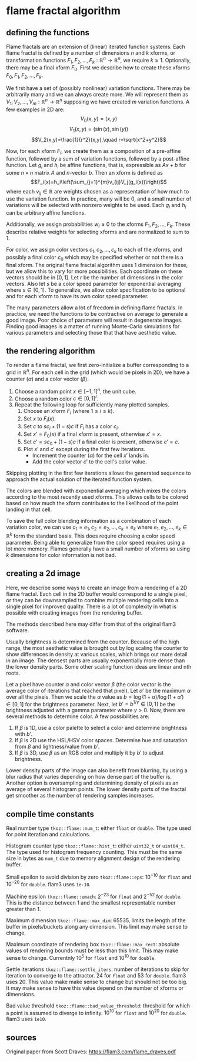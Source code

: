 # flame fractal algorithm

## defining the functions

Flame fractals are an extension of (linear) iterated function systems. Each
flame fractal is defined by a number of dimensions $n$ and $k$ xforms, or
transformation functions $F_1,F_2,\ldots,F_k:\mathbb{R}^n\to\mathbb{R}^n$, we
require $k\geq1$. Optionally, there may be a final xform $F_0$. First we
describe how to create these xforms $F_0,F_1,F_2,\ldots,F_k$.

We first have a set of (possibly nonlinear) variation functions. There may be
arbitrarily many and we can always create more. We will represent them as
$V_1,V_2,\ldots,V_m:\mathbb{R}^n\to\mathbb{R}^n$ supposing we have created $m$
variation functions. A few examples in 2D are:
$$V_0(x,y)=(x,y)$$
$$V_1(x,y)=(\sin(x),\sin(y))$$
$$V_2(x,y)=\frac{1}{r^2}(x,y),\quad r=\sqrt{x^2+y^2}$$

Now, for each xform $F_i$, we create them as a composition of a pre-affine
function, followed by a sum of variation functions, followed by a post-affine
function. Let $g_i$ and $h_i$ be affine functions, that is, expressible as
$Ax+b$ for some $n\times n$ matrix $A$ and $n$-vector $b$. Then an xform is
defined as
$$F_i(x)=h_i\left(\sum_{j=1}^{m}v_{ij}V_j(g_i(x))\right)$$
where each $v_{ij}\in\mathbb{R}$ are weights chosen as a representation of how
much to use the variation function. In practice, many will be $0$, and a small
number of variations will be selected with nonzero weights to be used. Each
$g_i$ and $h_i$ can be arbitrary affine functions.

Additionally, we assign probabilities $w_i\geq0$ to the xforms
$F_1,F_2,\ldots,F_k$. These describe relative weights for selecting xforms and
are normalized to sum to $1$.

For color, we assign color vectors $c_1,c_2,\ldots,c_k$ to each of the xforms,
and possibly a final color $c_0$ which may be specified whether or not there is
a final xform. The original flame fractal algorithm uses 1 dimension for these,
but we allow this to vary for more possibilities. Each coordinate on these
vectors should be in $[0,1]$. Let $r$ be the number of dimensions in the color
vectors. Also let $s$ be a color speed parameter for exponential averaging where
$s\in[0,1]$. To generalize, we allow color specification to be optional and for
each xform to have its own color speed parameter.

The many parameters allow a lot of freedom in defining flame fractals. In
practice, we need the functions to be contractive on average to generate a good
image. Poor choice of parameters will result in degenerate images. Finding good
images is a matter of running Monte-Carlo simulations for various parameters and
selecting those that that have aesthetic value.

## the rendering algorithm

To render a flame fractal, we first zero-initialize a buffer corresponding to a
grid in $\mathbb{R}^n$. For each cell in the grid (which would be pixels in 2D),
we have a counter ($\alpha$) and a color vector ($\beta$).

1. Choose a random point $x\in[-1,1]^n$, the unit cube.
2. Choose a random color $c\in[0,1]^r$.
3. Repeat the following loop for sufficiently many plotted samples.
    1. Choose an xform $F_i$ (where $1\leq i\leq k$).
    2. Set $x$ to $F_i(x)$.
    3. Set $c$ to $sc_i+(1-s)c$ if $F_i$ has a color $c_i$.
    3. Set $x'=F_0(x)$ if a final xform is present, otherwise $x'=x$.
    4. Set $c'=sc_0+(1-s)c$ if a final color is present, otherwise $c'=c$.
    4. Plot $x'$ and $c'$ except during the first few iterations.
        - Increment the counter ($\alpha$) for the cell $x'$ lands in.
        - Add the color vector $c'$ to the cell's color value.

Skipping plotting in the first few iterations allows the generated sequence to
approach the actual solution of the iterated function system.

The colors are blended with exponential averaging which mixes the colors
according to the most recently used xforms. This allows cells to be colored
based on how much the xform contributes to the likelihood of the point landing
in that cell.

To save the full color blending information as a combination of each variation
color, we can use $c_1=e_1,c_2=e_2,\ldots,c_k=e_k$ where
$e_1,e_2,\ldots,e_k\in\mathbb{R}^k$ form the standard basis. This does require
choosing a color speed parameter. Being able to generalize from the color speed
requires using a lot more memory. Flames generally have a small number of xforms
so using $k$ dimensions for color information is not bad.

## creating a 2d image

Here, we describe some ways to create an image from a rendering of a 2D flame
fractal. Each cell in the 2D buffer would correspond to a single pixel, or they
can be downsampled to combine multiple rendering cells into a single pixel for
improved quality. There is a lot of complexity in what is possible with creating
images from the rendering buffer.

The methods described here may differ from that of the original flam3 software.

Usually brightness is determined from the counter. Because of the high range,
the most aesthetic value is brought out by log scaling the counter to show
differences in density at various scales, which brings out more detail in an
image. The densest parts are usually exponentially more dense than the lower
density parts. Some other scaling function ideas are linear and nth roots.

Let a pixel have counter $\alpha$ and color vector $\beta$ (the color vector is
the average color of iterations that reached that pixel). Let $\alpha'$ be the
maximum $\alpha$ over all the pixels. Then we scale the $\alpha$ value as
$b=\log(1+\alpha)/\log(1+\alpha')\in[0,1]$ for the brightness parameter.
Next, let $b'=b^{1/\gamma}\in[0,1]$ be the brightness adjusted with a gamma
parameter where $\gamma>0$. Now, there are several methods to determine color.
A few possibilities are:

1. If $\beta$ is 1D, use a color palette to select a color and determine
brightness with $b'$.
2. If $\beta$ is 2D use the HSL/HSV color spaces. Determine hue and saturation
from $\beta$ and lightness/value from $b'$.
3. If $\beta$ is 3D, use $\beta$ as an RGB color and multiply it by $b'$ to
adjust brightness.

Lower density parts of the image can also benefit from blurring, by using a blur
radius that varies depending on how dense part of the buffer is. Another option
is oversampling and determining density of pixels as an average of several
histogram points. The lower density parts of the fractal get smoother as the
number of rendering samples increases.

## compile time constants

Real number type `tkoz::flame::num_t`: either `float` or `double`. The type used
for point iteration and calculations.

Histogram counter type `tkoz::flame::hist_t`: either `uint32_t` or `uint64_t`.
The type used for histogram frequency counting. This must be the same size in
bytes as `num_t` due to memory alignment design of the rendering buffer.

Small epsilon to avoid division by zero `tkoz::flame::eps`: $10^{-10}$ for
`float` and $10^{-20}$ for `double`. flam3 uses `1e-10`.

Machine epsilon `tkoz::flame::emach`: $2^{-23}$ for `float` and $2^{-52}$ for
`double`. This is the distance between 1 and the smallest representable number
greater than 1.

Maximum dimension `tkoz::flame::max_dim`: 65535, limits the length of the buffer
in pixels/buckets along any dimension. This limit may make sense to change.

Maximum coordinate of rendering box `tkoz::flame::max_rect`: absolute values of
rendering bounds must be less than this limit. This may make sense to change.
Currentnly $10^5$ for `float` and $10^{10}$ for `double`.

Settle iterations `tkoz::flame::settle_iters`: number of iterations to skip for
iteration to converge to the attractor. 24 for `float` and 53 for `double`.
flam3 uses 20. This value make make sense to change but should not be too big.
It may make sense to have this value depend on the number of xforms or
dimensions.

Bad value threshold `tkoz::flame::bad_value_threshold`: threshold for which a
point is assumed to diverge to infinity. $10^{10}$ for `float` and $10^{20}$
for `double`. flam3 uses `1e10`.

## sources

Original paper from Scott Draves:
https://flam3.com/flame_draves.pdf
